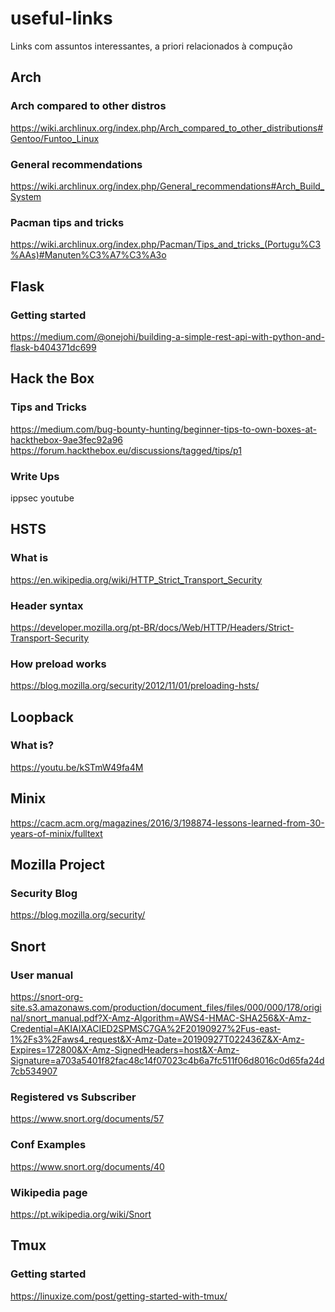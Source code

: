 # useful-links
Links com assuntos interessantes, a priori relacionados à compução

## Arch
### Arch compared to other distros
https://wiki.archlinux.org/index.php/Arch_compared_to_other_distributions#Gentoo/Funtoo_Linux
### General recommendations
https://wiki.archlinux.org/index.php/General_recommendations#Arch_Build_System
### Pacman tips and tricks
https://wiki.archlinux.org/index.php/Pacman/Tips_and_tricks_(Portugu%C3%AAs)#Manuten%C3%A7%C3%A3o

## Flask
### Getting started
https://medium.com/@onejohi/building-a-simple-rest-api-with-python-and-flask-b404371dc699

## Hack the Box
### Tips and Tricks
https://medium.com/bug-bounty-hunting/beginner-tips-to-own-boxes-at-hackthebox-9ae3fec92a96
https://forum.hackthebox.eu/discussions/tagged/tips/p1
### Write Ups
ippsec youtube

## HSTS
### What is
https://en.wikipedia.org/wiki/HTTP_Strict_Transport_Security
### Header syntax
https://developer.mozilla.org/pt-BR/docs/Web/HTTP/Headers/Strict-Transport-Security
### How preload works
https://blog.mozilla.org/security/2012/11/01/preloading-hsts/

## Loopback
### What is?
https://youtu.be/kSTmW49fa4M

## Minix
https://cacm.acm.org/magazines/2016/3/198874-lessons-learned-from-30-years-of-minix/fulltext

## Mozilla Project
### Security Blog
https://blog.mozilla.org/security/

## Snort
### User manual
https://snort-org-site.s3.amazonaws.com/production/document_files/files/000/000/178/original/snort_manual.pdf?X-Amz-Algorithm=AWS4-HMAC-SHA256&X-Amz-Credential=AKIAIXACIED2SPMSC7GA%2F20190927%2Fus-east-1%2Fs3%2Faws4_request&X-Amz-Date=20190927T022436Z&X-Amz-Expires=172800&X-Amz-SignedHeaders=host&X-Amz-Signature=a703a5401f82fac48c14f07023c4b6a7fc511f06d8016c0d65fa24d7cb534907
### Registered vs Subscriber
https://www.snort.org/documents/57
### Conf Examples
https://www.snort.org/documents/40
### Wikipedia page
https://pt.wikipedia.org/wiki/Snort

## Tmux
### Getting started
https://linuxize.com/post/getting-started-with-tmux/
